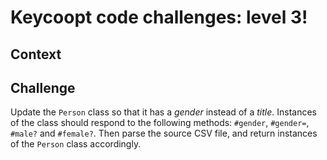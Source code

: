 # Keycoopt code challenges: level 3!
## Context

## Challenge
Update the `Person` class so that it has a _gender_ instead of a _title_. Instances of the class should respond to the following methods: `#gender`, `#gender=`, `#male?` and `#female?`.
Then parse the source CSV file, and return instances of the `Person` class accordingly.
